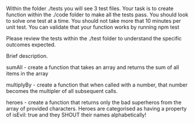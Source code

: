 Within the folder ./tests you will see 3 test files.
Your task is to create function within the ./code folder to make all the tests pass.
You should look to solve one test at a time.
You should not take more that 10 minutes per unit test.
You can validate that your function works by running npm test

Please review the tests within the ./test folder to understand the specific outcomes expected.

Brief description.

sumAll - create a function that takes an array and returns the sum of all items in the array

multiplyBy - create a function that when called with a number, that number becomes the multipler of all subsequent calls.

heroes - create a function that returns only the bad superheros from the array of provided characters. Heroes are categorised as having a property of isEvil: true and they SHOUT their names alphabetically!

